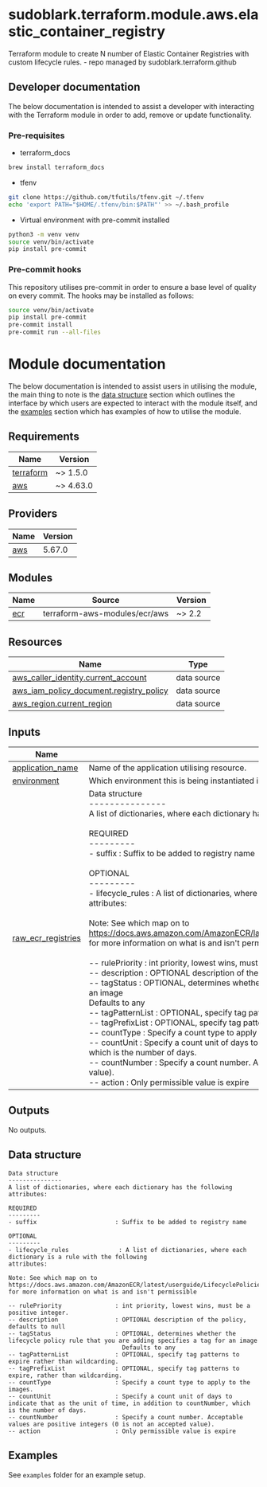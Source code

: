 # sudoblark.terraform.module.aws.elastic_container_registry
Terraform module to create N number of Elastic Container Registries with custom lifecycle rules. - repo managed by sudoblark.terraform.github

## Developer documentation
The below documentation is intended to assist a developer with interacting with the Terraform module in order to add,
remove or update functionality.

### Pre-requisites
* terraform_docs

```sh
brew install terraform_docs
```

* tfenv
```sh
git clone https://github.com/tfutils/tfenv.git ~/.tfenv
echo 'export PATH="$HOME/.tfenv/bin:$PATH"' >> ~/.bash_profile
```

* Virtual environment with pre-commit installed

```sh
python3 -m venv venv
source venv/bin/activate
pip install pre-commit
```
### Pre-commit hooks
This repository utilises pre-commit in order to ensure a base level of quality on every commit. The hooks
may be installed as follows:

```sh
source venv/bin/activate
pip install pre-commit
pre-commit install
pre-commit run --all-files
```

# Module documentation
The below documentation is intended to assist users in utilising the module, the main thing to note is the
[data structure](#data-structure) section which outlines the interface by which users are expected to interact with
the module itself, and the [examples](#examples) section which has examples of how to utilise the module.

<!-- BEGIN_TF_DOCS -->
## Requirements

| Name | Version |
|------|---------|
| <a name="requirement_terraform"></a> [terraform](#requirement\_terraform) | ~> 1.5.0 |
| <a name="requirement_aws"></a> [aws](#requirement\_aws) | ~> 4.63.0 |

## Providers

| Name | Version |
|------|---------|
| <a name="provider_aws"></a> [aws](#provider\_aws) | 5.67.0 |

## Modules

| Name | Source | Version |
|------|--------|---------|
| <a name="module_ecr"></a> [ecr](#module\_ecr) | terraform-aws-modules/ecr/aws | ~> 2.2 |

## Resources

| Name | Type |
|------|------|
| [aws_caller_identity.current_account](https://registry.terraform.io/providers/hashicorp/aws/latest/docs/data-sources/caller_identity) | data source |
| [aws_iam_policy_document.registry_policy](https://registry.terraform.io/providers/hashicorp/aws/latest/docs/data-sources/iam_policy_document) | data source |
| [aws_region.current_region](https://registry.terraform.io/providers/hashicorp/aws/latest/docs/data-sources/region) | data source |

## Inputs

| Name | Description | Type | Default | Required |
|------|-------------|------|---------|:--------:|
| <a name="input_application_name"></a> [application\_name](#input\_application\_name) | Name of the application utilising resource. | `string` | n/a | yes |
| <a name="input_environment"></a> [environment](#input\_environment) | Which environment this is being instantiated in. | `string` | n/a | yes |
| <a name="input_raw_ecr_registries"></a> [raw\_ecr\_registries](#input\_raw\_ecr\_registries) | Data structure<br>---------------<br>A list of dictionaries, where each dictionary has the following attributes:<br><br>REQUIRED<br>---------<br>- suffix                      : Suffix to be added to registry name<br><br>OPTIONAL<br>---------<br>- lifecycle\_rules              : A list of dictionaries, where each dictionary is a rule with the following<br>attributes:<br><br>Note: See which map on to https://docs.aws.amazon.com/AmazonECR/latest/userguide/LifecyclePolicies.html#lifecycle_policy_parameters<br>for more information on what is and isn't permissible<br><br>-- rulePriority               : int priority, lowest wins, must be a positive integer.<br>-- description                : OPTIONAL description of the policy, defaults to null<br>-- tagStatus                  : OPTIONAL, determines whether the lifecycle policy rule that you are adding specifies a tag for an image<br>                                Defaults to any<br>-- tagPatternList             : OPTIONAL, specify tag patterns to expire rather than wildcarding.<br>-- tagPrefixList              : OPTIONAL, specify tag patterns to expire, rather than wildcarding.<br>-- countType                  : Specify a count type to apply to the images.<br>-- countUnit                  : Specify a count unit of days to indicate that as the unit of time, in addition to countNumber, which is the number of days.<br>-- countNumber                : Specify a count number. Acceptable values are positive integers (0 is not an accepted value).<br>-- action                     : Only permissible value is expire | <pre>list(<br>    object({<br>      suffix = string,<br>      lifecycle_rules = optional(list(<br>        object({<br>          rulePriority : number,<br>          description : optional(string, null),<br>          tagStatus = optional(string, "any"),<br>          tagPatternList : optional(list(string), null),<br>          tagPrefixList : optional(list(string), null),<br>          countType : string,<br>          countUnit : optional(string, null),<br>          countNumber : number,<br>          action : string<br>        })<br>      ), []),<br>    })<br>  )</pre> | n/a | yes |

## Outputs

No outputs.
<!-- END_TF_DOCS -->

## Data structure
```
Data structure
---------------
A list of dictionaries, where each dictionary has the following attributes:

REQUIRED
---------
- suffix                      : Suffix to be added to registry name

OPTIONAL
---------
- lifecycle_rules              : A list of dictionaries, where each dictionary is a rule with the following
attributes:

Note: See which map on to https://docs.aws.amazon.com/AmazonECR/latest/userguide/LifecyclePolicies.html#lifecycle_policy_parameters
for more information on what is and isn't permissible

-- rulePriority               : int priority, lowest wins, must be a positive integer.
-- description                : OPTIONAL description of the policy, defaults to null
-- tagStatus                  : OPTIONAL, determines whether the lifecycle policy rule that you are adding specifies a tag for an image
                                Defaults to any
-- tagPatternList             : OPTIONAL, specify tag patterns to expire rather than wildcarding.
-- tagPrefixList              : OPTIONAL, specify tag patterns to expire, rather than wildcarding.
-- countType                  : Specify a count type to apply to the images.
-- countUnit                  : Specify a count unit of days to indicate that as the unit of time, in addition to countNumber, which is the number of days.
-- countNumber                : Specify a count number. Acceptable values are positive integers (0 is not an accepted value).
-- action                     : Only permissible value is expire
```

## Examples
See `examples` folder for an example setup.
